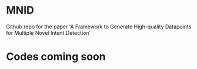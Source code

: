 # MNID
Github repo for the paper 'A Framework to Generate High-quality Datapoints for Multiple Novel Intent Detection'
# Codes coming soon
